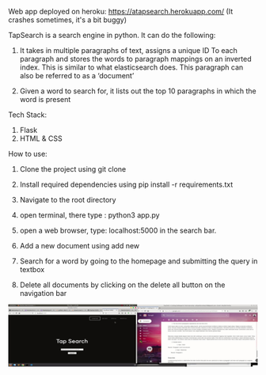 Web app deployed on heroku: https://atapsearch.herokuapp.com/ (It crashes sometimes, it's a bit buggy)


TapSearch is a search engine in python. It can do the following:
   
1.  It takes in multiple paragraphs of text, assigns a unique ID To each paragraph and stores the words to paragraph mappings on an inverted index. This is similar to what elasticsearch does. This paragraph can also be referred to as a ‘document’

2.  Given a word to search for, it lists out the top 10 paragraphs in which the word is present
  
Tech Stack:
1. Flask
2. HTML & CSS

How to use:

1. Clone the project using git clone 

2. Install required dependencies using pip install -r requirements.txt

3. Navigate to the root directory

4. open terminal, there type : python3 app.py

5. open a web browser, type: localhost:5000 in the search bar.

6. Add a new document using add new 

7. Search for a word by going to the homepage and submitting the query in textbox

8. Delete all documents by clicking on the delete all button on the navigation bar


![](ezgif.com-video-to-gif(1).gif)
